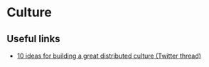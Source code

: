 # Culture

## Useful links
- [10 ideas for building a great distributed culture (Twitter thread)](https://mobile.twitter.com/nathanbarry/status/1480944048189980678)
